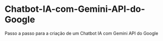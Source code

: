 # Chatbot-IA-com-Gemini-API-do-Google
Passo a passo para a criação de um Chatbot IA com Gemini API do Google
